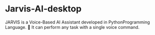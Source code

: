 # Jarvis-AI-desktop
JARVIS is a Voice-Based AI Assistant developed in PythonProgramming  Language.  It can perform any task with a single voice command.
